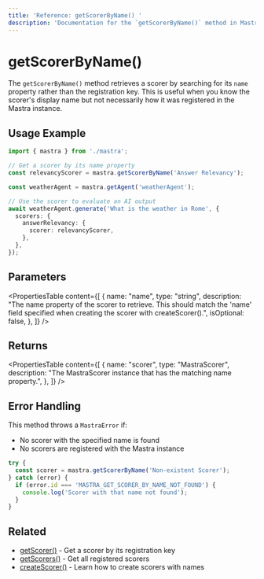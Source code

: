 ```yaml
---
title: 'Reference: getScorerByName() '
description: 'Documentation for the `getScorerByName()` method in Mastra, which retrieves a scorer by its name property rather than registration key.'
---
```


# getScorerByName()

The `getScorerByName()` method retrieves a scorer by searching for its `name` property rather than the registration key. This is useful when you know the scorer's display name but not necessarily how it was registered in the Mastra instance.

## Usage Example

```typescript
import { mastra } from './mastra';

// Get a scorer by its name property
const relevancyScorer = mastra.getScorerByName('Answer Relevancy');

const weatherAgent = mastra.getAgent('weatherAgent');

// Use the scorer to evaluate an AI output
await weatherAgent.generate('What is the weather in Rome', {
  scorers: {
    answerRelevancy: {
      scorer: relevancyScorer,
    },
  },
});
```

## Parameters

<PropertiesTable
content={[
{
name: "name",
type: "string",
description: "The name property of the scorer to retrieve. This should match the 'name' field specified when creating the scorer with createScorer().",
isOptional: false,
},
]}
/>

## Returns

<PropertiesTable
content={[
{
name: "scorer",
type: "MastraScorer",
description: "The MastraScorer instance that has the matching name property.",
},
]}
/>

## Error Handling

This method throws a `MastraError` if:

- No scorer with the specified name is found
- No scorers are registered with the Mastra instance

```typescript
try {
  const scorer = mastra.getScorerByName('Non-existent Scorer');
} catch (error) {
  if (error.id === 'MASTRA_GET_SCORER_BY_NAME_NOT_FOUND') {
    console.log('Scorer with that name not found');
  }
}
```

## Related

- [getScorer()](/docs/reference/core/getScorer) - Get a scorer by its registration key
- [getScorers()](/docs/reference/core/getScorers) - Get all registered scorers
- [createScorer()](/docs/reference/scorers/create-scorer) - Learn how to create scorers with names
